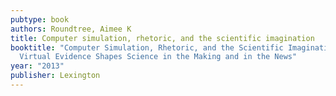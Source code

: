 ```yaml
---
pubtype: book
authors: Roundtree, Aimee K
title: Computer simulation, rhetoric, and the scientific imagination
booktitle: "Computer Simulation, Rhetoric, and the Scientific Imagination: How
  Virtual Evidence Shapes Science in the Making and in the News"
year: "2013"
publisher: Lexington
---
```

